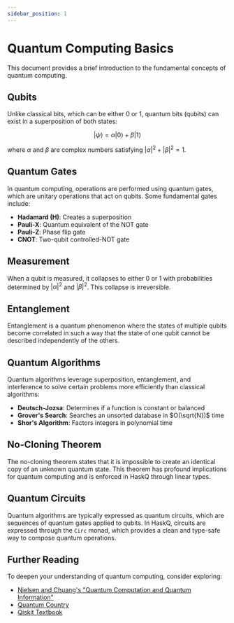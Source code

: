 ```yaml
---
sidebar_position: 1
---
```


# Quantum Computing Basics

This document provides a brief introduction to the fundamental concepts of quantum computing.

## Qubits

Unlike classical bits, which can be either 0 or 1, quantum bits (qubits) can exist in a superposition of both states:

$$|\psi\rangle = \alpha|0\rangle + \beta|1\rangle$$

where $\alpha$ and $\beta$ are complex numbers satisfying $|\alpha|^2 + |\beta|^2 = 1$.

## Quantum Gates

In quantum computing, operations are performed using quantum gates, which are unitary operations that act on qubits. Some fundamental gates include:

- **Hadamard (H)**: Creates a superposition
- **Pauli-X**: Quantum equivalent of the NOT gate
- **Pauli-Z**: Phase flip gate
- **CNOT**: Two-qubit controlled-NOT gate

## Measurement

When a qubit is measured, it collapses to either 0 or 1 with probabilities determined by $|\alpha|^2$ and $|\beta|^2$. This collapse is irreversible.

## Entanglement

Entanglement is a quantum phenomenon where the states of multiple qubits become correlated in such a way that the state of one qubit cannot be described independently of the others.

## Quantum Algorithms

Quantum algorithms leverage superposition, entanglement, and interference to solve certain problems more efficiently than classical algorithms:

- **Deutsch-Jozsa**: Determines if a function is constant or balanced
- **Grover's Search**: Searches an unsorted database in $O(\sqrt{N})$ time
- **Shor's Algorithm**: Factors integers in polynomial time

## No-Cloning Theorem

The no-cloning theorem states that it is impossible to create an identical copy of an unknown quantum state. This theorem has profound implications for quantum computing and is enforced in HaskQ through linear types.

## Quantum Circuits

Quantum algorithms are typically expressed as quantum circuits, which are sequences of quantum gates applied to qubits. In HaskQ, circuits are expressed through the `Circ` monad, which provides a clean and type-safe way to compose quantum operations.

## Further Reading

To deepen your understanding of quantum computing, consider exploring:

- [Nielsen and Chuang's "Quantum Computation and Quantum Information"](https://www.cambridge.org/core/books/quantum-computation-and-quantum-information/01E10196D0A682A6AEFFEA52D53BE9AE)
- [Quantum Country](https://quantum.country/)
- [Qiskit Textbook](https://qiskit.org/textbook) 